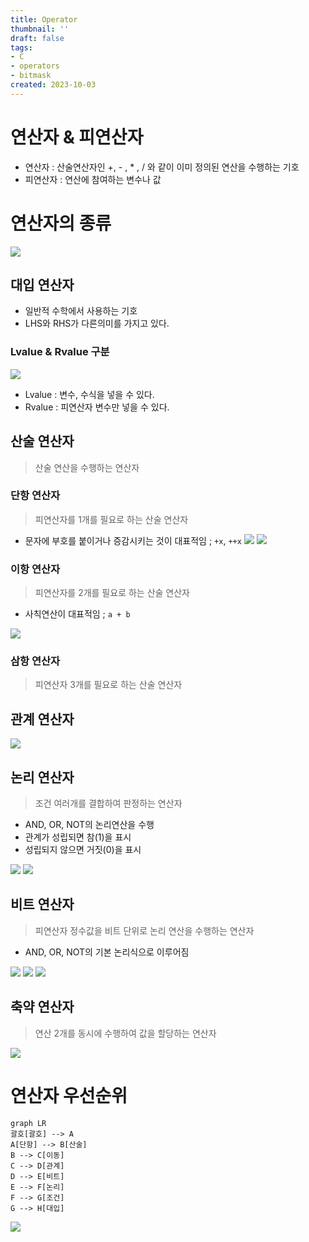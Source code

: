```yaml
---
title: Operator
thumbnail: ''
draft: false
tags:
- C
- operators
- bitmask
created: 2023-10-03
---
```


# 연산자 & 피연산자

* 연산자 : 산술연산자인 +, - , * , / 와 같이 이미 정의된 연산을 수행하는 기호
* 피연산자 : 연산에 참여하는 변수나 값

# 연산자의 종류

![](Pasted%20image%2020231003194235.png)

## 대입 연산자

* 일반적 수학에서 사용하는 기호
* LHS와 RHS가 다른의미를 가지고 있다.

### Lvalue & Rvalue 구분

![](Pasted%20image%2020231003194301.png)

* Lvalue : 변수, 수식을 넣을 수 있다.
* Rvalue : 피연산자 변수만 넣을 수 있다.

## 산술 연산자

 > 
 > 산술 연산을 수행하는 연산자

### 단항 연산자

 > 
 > 피연산자를 1개를 필요로 하는 산술 연산자 

* 문자에 부호를 붙이거나 증감시키는 것이 대표적임 ; `+x`, `++x`
  ![](Pasted%20image%2020231003194429.png)
  ![](Pasted%20image%2020231003194635.png)

### 이항 연산자

 > 
 > 피연산자를 2개를 필요로 하는 산술 연산자 

* 사칙연산이 대표적임 ; `a + b`

![](Pasted%20image%2020231003194434.png)

### 삼항 연산자

 > 
 > 피연산자 3개를 필요로 하는 산술 연산자

## 관계 연산자

![](Pasted%20image%2020231003194647.png)

## 논리 연산자

 > 
 > 조건 여러개를 결합하여 판정하는 연산자

* AND, OR, NOT의 논리연산을 수행
* 관계가 성립되면 참(1)을 표시
* 성립되지 않으면 거짓(0)을 표시

![](Pasted%20image%2020231003194659.png)
![](Pasted%20image%2020231003194703.png)

## 비트 연산자

 > 
 > 피연산자 정수값을 비트 단위로 논리 연산을 수행하는 연산자

* AND, OR, NOT의 기본 논리식으로 이루어짐

![](Pasted%20image%2020231003194718.png)
![](Pasted%20image%2020231003194729.png)
![](Pasted%20image%2020231003194736.png)

## 축약 연산자

 > 
 > 연산 2개를 동시에 수행하여 값을 할당하는 연산자

![](Pasted%20image%2020231003194812.png)

# 연산자 우선순위

````mermaid
graph LR 
괄호[괄호] --> A 
A[단항] --> B[산술] 
B --> C[이동] 
C --> D[관계] 
D --> E[비트] 
E --> F[논리] 
F --> G[조건] 
G --> H[대입]
````

![](Pasted%20image%2020231003194854.png)
